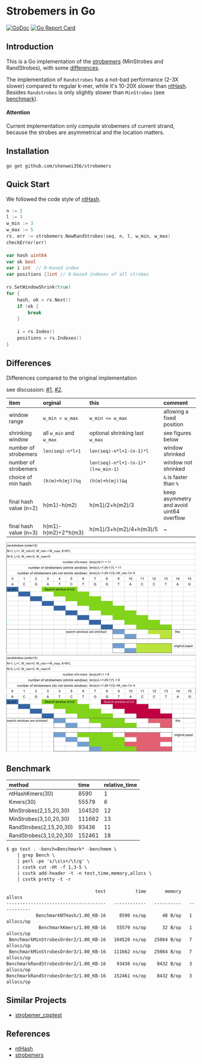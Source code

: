 # Strobemers in Go

[![GoDoc](https://godoc.org/github.com/shenwei356/strobemers?status.svg)](https://godoc.org/github.com/shenwei356/strobemers)
[![Go Report Card](https://goreportcard.com/badge/github.com/shenwei356/strobemers)](https://goreportcard.com/report/github.com/shenwei356/strobemers)

## Introduction

This is a Go implementation of the [strobemers](https://github.com/ksahlin/strobemers) (MinStrobes and RandStrobes),
with some [differences](#differences).

The implementation of `Randstrobes` has a not-bad performance (2-3X slower) compared to regular k-mer,
while it's 10-20X slower than [ntHash](https://github.com/will-rowe/nthash/). 
Besides `Randstrobes` is only slightly slower than `MinStrobes` (see [benchmark](#benchmark)).

#### Attention

Current implementation only compute strobemers of current strand,
because the strobes are asymmetrical and the location matters.

## Installation

    go get github.com/shenwei356/strobemers

## Quick Start

We followed the code style of [ntHash](https://github.com/will-rowe/nthash/).

```go
n := 2
l := 3
w_min := 3
w_max := 5
rs, err := strobemers.NewRandStrobes(seq, n, l, w_min, w_max)
checkError(err)

var hash uint64
var ok bool
var i int  // 0-based index
var positions []int // 0-based indexes of all strobes

rs.SetWindowShrink(true)
for {
    hash, ok = rs.Next()
    if !ok {
        break
    }

    i = rs.Index()
    positions = rs.Indexes()
}

```

## Differences

Differences compared to the original implementation

see discussion: [#1](https://github.com/ksahlin/strobemers/issues/1), [#2](https://github.com/ksahlin/strobemers/issues/2).

item                  |orginal                |this                              |comment
:---------------------|:----------------------|:---------------------------------|:---------------------------------------
window range          |`w_min < w_max`        |`w_min <= w_max`                  |allowing a fixed position
shrinking window      |all `w_min` and `w_max`|optional shrinking last `w_max`   |see figures below
number of strobemers  |`len(seq)-n*l+1`       |`len(seq)-n*l+1-(n-1)*l`          |window shrinked
number of strobemers  |                       |`len(seq)-n*l+1-(n-1)*(l+w_min-1)`|window not shrinked
choice of min hash    |`(h(m)+h(mj))%q`       |`(h(m)+h(mj))&q`                  |`&` is faster than `%`
final hash value (n=2)|h(m1)-h(m2)            |h(m1)/2+h(m2)/3                   |keep asymmetry and avoid uint64 overflow
final hash value (n=3)|h(m1)-h(m2)+2*h(m3)    |h(m1)/3+h(m2)/4+h(m3)/5           |~

<img src="illustration_randstrobes_order2.jpg" width="750" />

<img src="illustration_randstrobes_order3.jpg" width="750" />

## Benchmark

method                 |time  |relative_time
:----------------------|:-----|:------------
ntHashKmers(30)        |8590  |1
Kmers(30)              |55579 |6
MinStrobes(2,15,20,30) |104520|12
MinStrobes(3,10,20,30) |111662|13
RandStrobes(2,15,20,30)|93436 |11
RandStrobes(3,10,20,30)|152461|18

    $ go test . -bench=Benchmark* -benchmem \
        | grep Bench \
        | perl -pe 's/\s\s+/\t/g' \
        | csvtk cut -Ht -f 1,3-5 \
        | csvtk add-header -t -n test,time,memory,allocs \
        | csvtk pretty -t -r

                                     test           time       memory        allocs
    -------------------------------------   ------------   ----------   -----------
               BenchmarkNTHash/1.00_KB-16     8590 ns/op      48 B/op   1 allocs/op
                BenchmarkKmers/1.00_KB-16    55579 ns/op      32 B/op   1 allocs/op
     BenchmarkMinStrobesOrder2/1.00_KB-16   104520 ns/op   25064 B/op   7 allocs/op
     BenchmarkMinStrobesOrder3/1.00_KB-16   111662 ns/op   25064 B/op   7 allocs/op
    BenchmarkRandStrobesOrder2/1.00_KB-16    93436 ns/op    8432 B/op   3 allocs/op
    BenchmarkRandStrobesOrder3/1.00_KB-16   152461 ns/op    8432 B/op   3 allocs/op


## Similar Projects

- [strobemer_cpptest](https://github.com/BGI-Qingdao/strobemer_cpptest)

## References

- [ntHash](http://dx.doi.org/10.1093/bioinformatics/btw397)
- [strobemers](https://doi.org/10.1101/2021.01.28.428549)
